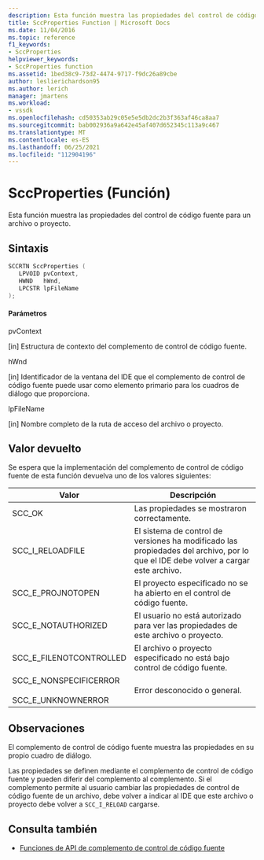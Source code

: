 ```yaml
---
description: Esta función muestra las propiedades del control de código fuente para un archivo o proyecto.
title: SccProperties Function | Microsoft Docs
ms.date: 11/04/2016
ms.topic: reference
f1_keywords:
- SccProperties
helpviewer_keywords:
- SccProperties function
ms.assetid: 1bed38c9-73d2-4474-9717-f9dc26a89cbe
author: leslierichardson95
ms.author: lerich
manager: jmartens
ms.workload:
- vssdk
ms.openlocfilehash: cd50353ab29c05e5e5db2dc2b3f363af46ca8aa7
ms.sourcegitcommit: bab002936a9a642e45af407d652345c113a9c467
ms.translationtype: MT
ms.contentlocale: es-ES
ms.lasthandoff: 06/25/2021
ms.locfileid: "112904196"
---
```

# <a name="sccproperties-function"></a>SccProperties (Función)
Esta función muestra las propiedades del control de código fuente para un archivo o proyecto.

## <a name="syntax"></a>Sintaxis

```cpp
SCCRTN SccProperties (
   LPVOID pvContext,
   HWND   hWnd,
   LPCSTR lpFileName
);
```

#### <a name="parameters"></a>Parámetros
 pvContext

[in] Estructura de contexto del complemento de control de código fuente.

 hWnd

[in] Identificador de la ventana del IDE que el complemento de control de código fuente puede usar como elemento primario para los cuadros de diálogo que proporciona.

 lpFileName

[in] Nombre completo de la ruta de acceso del archivo o proyecto.

## <a name="return-value"></a>Valor devuelto
 Se espera que la implementación del complemento de control de código fuente de esta función devuelva uno de los valores siguientes:

|Valor|Descripción|
|-----------|-----------------|
|SCC_OK|Las propiedades se mostraron correctamente.|
|SCC_I_RELOADFILE|El sistema de control de versiones ha modificado las propiedades del archivo, por lo que el IDE debe volver a cargar este archivo.|
|SCC_E_PROJNOTOPEN|El proyecto especificado no se ha abierto en el control de código fuente.|
|SCC_E_NOTAUTHORIZED|El usuario no está autorizado para ver las propiedades de este archivo o proyecto.|
|SCC_E_FILENOTCONTROLLED|El archivo o proyecto especificado no está bajo control de código fuente.|
|SCC_E_NONSPECIFICERROR<br /><br /> SCC_E_UNKNOWNERROR|Error desconocido o general.|

## <a name="remarks"></a>Observaciones
 El complemento de control de código fuente muestra las propiedades en su propio cuadro de diálogo.

 Las propiedades se definen mediante el complemento de control de código fuente y pueden diferir del complemento al complemento. Si el complemento permite al usuario cambiar las propiedades de control de código fuente de un archivo, debe volver a indicar al IDE que este archivo o proyecto debe volver a `SCC_I_RELOAD` cargarse.

## <a name="see-also"></a>Consulta también
- [Funciones de API de complemento de control de código fuente](../extensibility/source-control-plug-in-api-functions.md)
